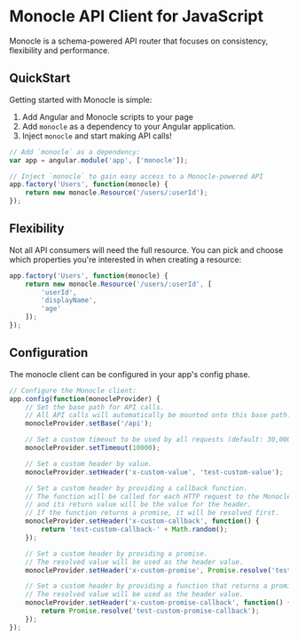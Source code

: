 Monocle API Client for JavaScript
=================================

Monocle is a schema-powered API router that focuses on consistency, flexibility and performance.

QuickStart
----------

Getting started with Monocle is simple:


1. Add Angular and Monocle scripts to your page
2. Add `monocle` as a dependency to your Angular application.
3. Inject `monocle` and start making API calls!

```js
// Add `monocle` as a dependency:
var app = angular.module('app', ['monocle']);

// Inject `monocle` to gain easy access to a Monocle-powered API
app.factory('Users', function(monocle) {
    return new monocle.Resource('/users/:userId');
});
```

Flexibility
-----------

Not all API consumers will need the full resource. You can pick and choose which properties you're interested in when creating a resource:

```js
app.factory('Users', function(monocle) {
    return new monocle.Resource('/users/:userId', [
        'userId',
        'displayName',
        'age'
    ]);
});
```

Configuration
-------------

The monocle client can be configured in your app's config phase.

```js
// Configure the Monocle client:
app.config(function(monocleProvider) {
    // Set the base path for API calls.
    // All API calls will automatically be mounted onto this base path.
    monocleProvider.setBase('/api');

    // Set a custom timeout to be used by all requests (default: 30,000ms).
    monocleProvider.setTimeout(10000);

    // Set a custom header by value.
    monocleProvider.setHeader('x-custom-value', 'test-custom-value');

    // Set a custom header by providing a callback function.
    // The function will be called for each HTTP request to the Monocle server,
    // and its return value will be the value for the header.
    // If the function returns a promise, it will be resolved first.
    monocleProvider.setHeader('x-custom-callback', function() {
        return 'test-custom-callback-' + Math.random();
    });

    // Set a custom header by providing a promise.
    // The resolved value will be used as the header value.
    monocleProvider.setHeader('x-custom-promise', Promise.resolve('test-custom-promise'));

    // Set a custom header by providing a function that returns a promise.
    // The resolved value will be used as the header value.
    monocleProvider.setHeader('x-custom-promise-callback', function() {
        return Promise.resolve('test-custom-promise-callback');
    });
});
```

